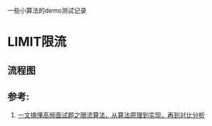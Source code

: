 一些小算法的demo测试记录


# LIMIT限流

## 流程图


## 参考:
1. [一文搞懂高频面试题之限流算法，从算法原理到实现，再到对比分析](https://juejin.cn/post/6870396751178629127#heading-5)

